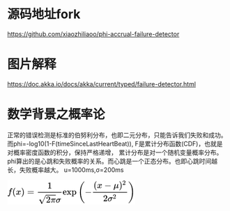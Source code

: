 # 源码地址fork

https://github.com/xiaozhiliaoo/phi-accrual-failure-detector

# 图片解释

https://doc.akka.io/docs/akka/current/typed/failure-detector.html

# 数学背景之概率论

正常的错误检测是标准的伯努利分布，也即二元分布，只能告诉我们失败和成功。 而phi=-log10(1-F(timeSinceLastHeartBeat)), F是累计分布函数(CDF)，也就是对概率密度函数的积分，保持严格递增，
累计分布是对一个随机变量概率分布。phi算出的是心跳和失败概率的关系。而心跳是一个正态分布。也即心跳时间越长，失败概率越大。 u=1000ms,σ=200ms

![img.png](img.png)